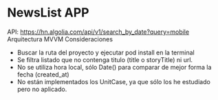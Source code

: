# NewsList APP

API:  https://hn.algolia.com/api/v1/search_by_date?query=mobile
Arquitectura MVVM
Consideraciones
 - Buscar la ruta del proyecto y ejecutar pod install en la terminal
 - Se filtra listado que no contenga titulo (title o storyTitle) ni url.
 - No se utiliza hora local, sólo Date() para comparar de mejor forma la fecha (created_at)
 - No están implementados los UnitCase, ya que sólo los he estudiado pero no aplicado.
